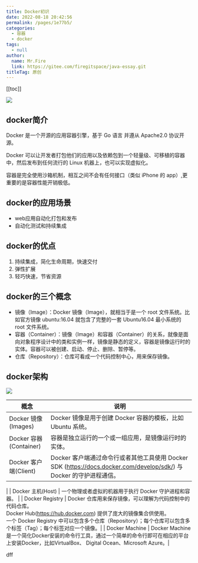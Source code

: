 ```yaml
---
title: Docker初识
date: 2022-08-18 20:42:56
permalink: /pages/1e77b5/
categories: 
  - 容器
  - docker
tags: 
  - null
author: 
  name: Mr.Fire
  link: https://gitee.com/firegitspace/java-essay.git
titleTag: 原创
---
```


[[toc]]

![](https://fire-repository.oss-cn-beijing.aliyuncs.com/docker/article/1.jpg)

## docker简介
Docker 是一个开源的应用容器引擎，基于 Go 语言 并遵从 Apache2.0 协议开源。

Docker 可以让开发者打包他们的应用以及依赖包到一个轻量级、可移植的容器中，然后发布到任何流行的 Linux 机器上，也可以实现虚拟化。

容器是完全使用沙箱机制，相互之间不会有任何接口（类似 iPhone 的 app）,更重要的是容器性能开销极低。

## docker的应用场景

- web应用自动化打包和发布
- 自动化测试和持续集成

## docker的优点
1. 持续集成，简化生命周期，快速交付
2. 弹性扩展
3. 轻巧快速，节省资源

## docker的三个概念
- 镜像（Image）：Docker 镜像（Image），就相当于是一个 root 文件系统。比如官方镜像 ubuntu:16.04 就包含了完整的一套 Ubuntu16.04 最小系统的 root 文件系统。
- 容器（Container）：镜像（Image）和容器（Container）的关系，就像是面向对象程序设计中的类和实例一样，镜像是静态的定义，容器是镜像运行时的实体。容器可以被创建、启动、停止、删除、暂停等。
- 仓库（Repository）：仓库可看成一个代码控制中心，用来保存镜像。

## docker架构
![](https://fire-repository.oss-cn-beijing.aliyuncs.com/docker/576507-docker1.png)

| 概念  | 说明  | 
|-----|-----|
|   Docker 镜像(Images)  |    Docker 镜像是用于创建 Docker 容器的模板，比如 Ubuntu 系统。 |
|   Docker 容器(Container) |    容器是独立运行的一个或一组应用，是镜像运行时的实体。 |
|   Docker 客户端(Client) |    Docker 客户端通过命令行或者其他工具使用 Docker SDK (https://docs.docker.com/develop/sdk/) 与 Docker 的守护进程通信。
|
|   Docker 主机(Host) |    一个物理或者虚拟的机器用于执行 Docker 守护进程和容器。 |
|   Docker Registry |    Docker 仓库用来保存镜像，可以理解为代码控制中的代码仓库。 <br/>Docker Hub(https://hub.docker.com) 提供了庞大的镜像集合供使用。<br/>一个 Docker Registry 中可以包含多个仓库（Repository）；每个仓库可以包含多个标签（Tag）；每个标签对应一个镜像。|
|   Docker Machine |    Docker Machine是一个简化Docker安装的命令行工具，通过一个简单的命令行即可在相应的平台上安装Docker，比如VirtualBox、 Digital Ocean、Microsoft Azure。|







dff